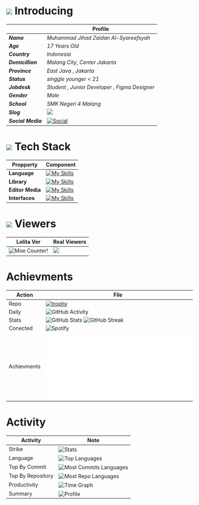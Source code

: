 # <img src="https://media.giphy.com/media/v1.Y2lkPTc5MGI3NjExcTZxdWh6ZXg5Y2E4M2JiNmRiNGQ2NmU4MmRkNzg4YzBkYjM5NGJhYSZlcD12MV9pbnRlcm5hbF9naWZzX2dpZklkJmN0PWc/jTNG3RF6EwbkpD4LZx/giphy.gif" width="30"> Introducing 

|       |  Profile  | 
|-------|-------------| 
| ***Name*** | *Muhammad Jihad Zaidan Al-Syareefsyah* |
| ***Age*** | *17 Years Old* |
| ***Country*** | *Indonesia* | 
| ***Domicillion*** | *Malang City*, *Center Jakarta* |
| ***Province*** | *East Java* , *Jakarta* | 
| ***Status*** | *singgle younger < 21*  | 
| ***Jobdesk*** | *Student , Junior Developer , Figma Designer* | 
| ***Gender*** | *Male* | 
| ***School*** | *SMK Negeri 4 Malang* |
| ***Slog*** | ![](https://quotes-github-readme.vercel.app/api?type=horizontal&theme=radical) |
| ***Social Media*** | [![Social](https://skillicons.dev/icons?i=instagram,vercel,twitter,github,gitlab,gmail,discord,linkedin,devto&theme=dark)](https://www.skillicons.dev/)   | 

# <img src="https://media.giphy.com/media/WFZvB7VIXBgiz3oDXE/giphy.gif" width="30"> Tech Stack 


| Propperty               |   Component                                                                                                        |
|-------------------------|--------------------------------------------------------------------------------------------------------------------|
| **Language**           | [![My Skills](https://skillicons.dev/icons?i=html,css,js,ts,sass,php,kotlin,gradle,java,dart,swift,cpp,c,cmake&theme=dark)](https://skillicons.dev)   | 
| **Library**            | [![My Skills](https://skillicons.dev/icons?i=react,bootstrap,tailwind,laravel,flutter,vite,nextjs&theme=dark)](https://skillicons.dev)
| **Editor Media**        | [![My Skills](https://skillicons.dev/icons?i=vscode,androidstudio,arduino,apple,windows,git,nodejs,npm,powershell,webstrom&theme=dark)](https://skillicons.dev) |
| **Interfaces** | [![My Skills](https://skillicons.dev/icons?i=ai,figma,webflow,wordpress&theme=dark)](https://skillicons.dev) |

# <img src="https://media.giphy.com/media/v1.Y2lkPTc5MGI3NjExMzYzNDU4NmI2OWQ5ZDNkNzY0ZGY5ZGJiYTZkNzM2MDQ5ZmQyYjE0YiZlcD12MV9pbnRlcm5hbF9naWZzX2dpZklkJmN0PWc/cUAGuLiEcTBwRfkAQq/giphy.gif" width="30"> Viewers 
| Lolita Ver | Real Viewers | 
|--------|--------------|
| <img alt="Moe Counter!" src="https://count.getloli.com/@JihadZaidan.github?name=JihadZaidan.github&theme=booru-lewd&padding=7&offset=0&align=top&scale=1&pixelated=1&darkmode=auto"/> | <img src="https://profile-counter.glitch.me/JihadZaidan/count.svg" /> | 

# Achievments 

| Action | File |
|-------|------|
| Repo | [![trophy](https://github-profile-trophy.vercel.app/?username=JihadZaidan&theme=radical)](https://github.com/JihadZaidan/github-profile-trophy) | 
| Daily | <img width="100%" src="https://github-readme-activity-graph.vercel.app/graph?username=JihadZaidan&bg_color=0D1117&color=000fff&line=000fff&point=61DAFB&area=true&area_color=61DAFB&hide_border=true" alt="GitHub Activity"/> |
| Stats | <img src="https://github-readme-stats-sigma-five.vercel.app/api?username=JihadZaidan&show_icons=true&theme=react&hide_border=true" width="450" alt="GitHub Stats" /> <img src="https://github-readme-streak-stats.herokuapp.com/?user=JihadZaidan&theme=react&hide_border=true" alt="GitHub Streak"/> |
| Conected | ![Spotify](https://your-deployed-url/api/now-playing) |
| Achievments | <img src="./arsip.svg" /> |

# Activity 

| Activity | Note | 
|-----|--------|
| Strike | <img align="center" src="http://github-profile-summary-cards.vercel.app/api/cards/stats?username=JihadZaidan&theme=transparent" height="180em" alt="Stats"/> |
| Language | <img align="center" src="https://github-readme-stats.vercel.app/api/top-langs?username=JihadZaidan&hide_border=true&no-bg=true&no-frame=true&layout=compact&theme=transparent&langs_count=18&hide=none" alt="Top Languages"/> | 
| Top By Commit | <img align="center" src="http://github-profile-summary-cards.vercel.app/api/cards/most-commit-language?username=JihadZaidan&theme=transparent&exclude=none" height="180em" alt="Most Commits Languages"/> |
| Top By Repository | <img align="center" src="http://github-profile-summary-cards.vercel.app/api/cards/repos-per-language?username=JihadZaidan&theme=transparent&exclude=none" height="180em" alt="Most Repo Languages"/> | 
| Productivity | <img align="center" src="http://github-profile-summary-cards.vercel.app/api/cards/productive-time?username=JihadZaidan&theme=transparent&utcOffset=5.30" height="180em" alt="Time Graph"/> | 
| Summary | <img align="center" src="https://github-profile-summary-cards.vercel.app/api/cards/profile-details?username=JihadZaidan&theme=transparent" alt='Profile'/> |
